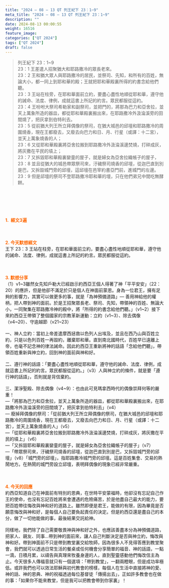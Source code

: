 ```yaml
---
title: "2024 – 08 – 13 QT 列王紀下 23：1~9"
meta_title: "2024 – 08 – 13 QT 列王紀下 23：1~9"
description: ""
date: 2024-08-13 00:00:55
weight: 16516
feature_image: 
categories: ["QT 2024"]
tags: ["QT 2024"]
draft: false
---
```


<blockquote>列王紀下 23：1~9<br />
23：1 王差遣人招聚猶大和耶路撒冷的眾長老來。<br />
23：2 王和猶大眾人與耶路撒冷的居民，並祭司、先知，和所有的百姓，無論大小，都一同上到耶和華的殿；王就把耶和華殿裏所得的約書念給他們聽。<br />
23：3 王站在柱旁，在耶和華面前立約，要盡心盡性地順從耶和華，遵守他的誡命、法度、律例，成就這書上所記的約言。眾民都服從這約。<br />
23：4 王吩咐大祭司希勒家和副祭司，並把門的，將那為巴力和亞舍拉，並天上萬象所造的器皿，都從耶和華殿裏搬出來，在耶路撒冷外汲淪溪旁的田間燒了，把灰拿到伯特利去。<br />
23：5 從前猶大列王所立拜偶像的祭司，在猶大城邑的邱壇和耶路撒冷的周圍燒香，現在王都廢去，又廢去向巴力和日、月、行星（或譯：十二宮），並天上萬象燒香的人；<br />
23：6 又從耶和華殿裏將亞舍拉搬到耶路撒冷外汲淪溪邊焚燒，打碎成灰，將灰撒在平民的墳上；<br />
23：7 又拆毀耶和華殿裏孌童的屋子，就是婦女為亞舍拉織帳子的屋子，<br />
23：8 並且從猶大的城邑帶眾祭司來，汙穢祭司燒香的邱壇，從迦巴直到別是巴，又拆毀城門旁的邱壇，這邱壇在邑宰約書亞門前，進城門的左邊。<br />
23：9 但是邱壇的祭司不登耶路撒冷耶和華的壇，只在他們弟兄中間吃無酵餅。</blockquote><br />
&nbsp;<br />
<br />
&nbsp;<br />
<br />
<span style="color: #ff6600;"><strong>1.  經文3遍</strong></span><br />
<br />
&nbsp;<br />
<br />
<span style="color: #ff6600;"><strong>2. 今天默想經文<br />
</strong></span>王下 23：3 王站在柱旁，在耶和華面前立約，要盡心盡性地順從耶和華，遵守他的誡命、法度、律例，成就這書上所記的約言。眾民都服從這約。<br />
<br />
&nbsp;<br />
<br />
<strong><span style="color: #ff6600;">3. 默想分享<br />
</span></strong>（1）v1~3雖然女先知戶勒大已經啟示約西亞王個人得著了神「平平安安」（22：20）的應許，但是他卻不滿足於只是個人在神面前蒙恩。身為一位君王，擁有足夠的影響力，其實可以做更多的事，就是「為神預備道路」— 善用神給他的權柄，把人帶到神的面前。於是王招聚眾長老、祭司、先知，帶領神的百姓、無論大小，一同聚集在耶路撒冷神的殿中，將「所得的約書念給他們聽。」（v1~2）接下來約西亞王帶領了整個國家的宗教革新運動：立約（v1~3）、除去偶像（v4~20）、守逾越節（v21~23）<br />
<br />
一、神人立約：當初上帝差遣摩西拯救以色列人出埃及，並且在西乃山與百姓立約，只是以色列百姓一再毀約，離棄耶和華。直到南北國時代，百姓早已遠離上帝，也毫不記念神的律法誡命。因此約西亞王重新將神的話語「念給他們聽」，帶領百姓重新與神立約，回到神的面前與神和好。<br />
<br />
二、遵行神的話語：「要盡心盡性地順從耶和華，遵守他的誡命、法度、律例，成就這書上所記的約言。眾民都服從這約。」（v3）人與神立約的條件，就是要「遵行神的話語」，否則就是背信棄約。<br />
<br />
三、潔淨聖殿、除去偶像（v4~9）：也由此可見瑪拿西時代的偶像崇拜何等的嚴重！<br />
—「將那為巴力和亞舍拉，並天上萬象所造的器皿，都從耶和華殿裏搬出來，在耶路撒冷外汲淪溪旁的田間燒了，把灰拿到伯特利去」（v4）<br />
— 廢掉拜偶像的祭司：「從前猶大列王所立拜偶像的祭司，在猶大城邑的邱壇和耶路撒冷的周圍燒香，現在王都廢去，又廢去向巴力和日、月、行星（或譯：十二宮），並天上萬象燒香的人」（v5）<br />
—「從耶和華殿裏將亞舍拉搬到耶路撒冷外汲淪溪邊焚燒，打碎成灰，將灰撒在平民的墳上」（v6）<br />
—「又拆毀耶和華殿裏孌童的屋子，就是婦女為亞舍拉織帳子的屋子」（v7）<br />
—「帶眾祭司來，汙穢祭司燒香的邱壇，從迦巴直到別是巴，又拆毀城門旁的邱壇」（v8）「城門旁的邱壇」，指耶路撒冷城門旁的邱壇。這是百姓集會、交易的熱鬧地方。在熱鬧的城門旁設立邱壇，表明拜偶像的現象已經非常嚴重。<br />
<br />
&nbsp;<br />
<br />
<strong style="font-size: inherit;"><span style="color: #ff6600;">4. 今天的回應<br />
</span></strong>約西亞知道自己在神面前有特別的恩典，在世時平安蒙福時，他卻沒有忘記自己作王的使命，也沒有忘記百姓將來會遭遇的危險痛苦，於是他盡自己最大的能力，要把百姓帶往悔改與神和好的道路上。雖然即便是君王，能做的有限，因為畢竟是否願意悔改與神和好，是每個人自己要負起責任的決定。但是約西亞還是盡自己的本分，做了一切他能做的事，最後結果交託給神。<br />
<br />
同樣地，我們除了自己需要敬畏神與神和好之外，也應該善盡本分為神預備道路，把家人、親友、同事…帶到神的面前來，讓人自己判斷決定是否與神立約，悔改與神和好。帶到神面前不只是帶到教堂裏交給牧師，因為很多人不見得答應到教堂聚會，我們就可以透過日常生活的餐桌或任何機會分享簡單的福音、神的話語，一點一滴，日積月累，以禱告與真理來牧養身邊的人，直到聖靈感動他們悔改信主為止。今天很多人傳福音就只有一個選項：「帶到教堂」，一翻兩瞪眼，但是成功率極低。或許我們也可以效法耶穌與初代教會的榜樣，每個人在生活中直接將神的愛、神的話、神的恩典、神的祝福透過每位基督徒「傳揚出去」，正如許多教會也在做的事：「如果你不能來教堂，但是我可以把教會帶到你家裏」！<br />
<br />
<audio style="display: none;" controls="controls"></audio><br />
<br />
<audio style="display: none;" controls="controls"></audio><br />
<br />
<audio style="display: none;" controls="controls"></audio><br />
<br />
<audio style="display: none;" controls="controls"></audio><br />
<br />
<audio style="display: none;" controls="controls"></audio>
        